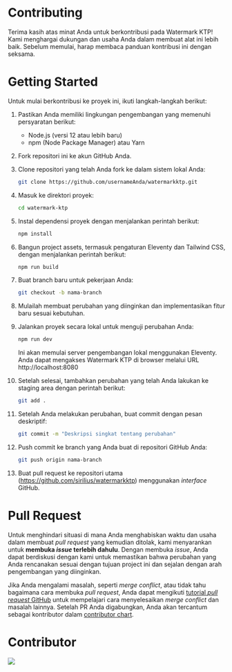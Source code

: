 # Contributing

Terima kasih atas minat Anda untuk berkontribusi pada Watermark KTP! Kami menghargai dukungan dan usaha Anda dalam membuat alat ini lebih baik. Sebelum memulai, harap membaca panduan kontribusi ini dengan seksama.

# Getting Started

Untuk mulai berkontribusi ke proyek ini, ikuti langkah-langkah berikut:

1. Pastikan Anda memiliki lingkungan pengembangan yang memenuhi persyaratan berikut:
   - Node.js (versi 12 atau lebih baru)
   - npm (Node Package Manager) atau Yarn
2. Fork repositori ini ke akun GitHub Anda.
3. Clone repositori yang telah Anda fork ke dalam sistem lokal Anda:

   ```sh
   git clone https://github.com/usernameAnda/watermarkktp.git
   ```

4. Masuk ke direktori proyek:

   ```sh
   cd watermark-ktp
   ```

5. Instal dependensi proyek dengan menjalankan perintah berikut:

   ```sh
   npm install
   ```

6. Bangun project assets, termasuk pengaturan Eleventy dan Tailwind CSS, dengan menjalankan perintah berikut:

   ```sh
   npm run build
   ```

7. Buat branch baru untuk pekerjaan Anda:

   ```sh
   git checkout -b nama-branch
   ```

8. Mulailah membuat perubahan yang diinginkan dan implementasikan fitur baru sesuai kebutuhan.

9. Jalankan proyek secara lokal untuk menguji perubahan Anda:

   ```sh
   npm run dev
   ```

   Ini akan memulai server pengembangan lokal menggunakan Eleventy. Anda dapat mengakses Watermark KTP di browser melalui URL http://localhost:8080

10. Setelah selesai, tambahkan perubahan yang telah Anda lakukan ke staging area dengan perintah berikut:

    ```sh
    git add .
    ```

11. Setelah Anda melakukan perubahan, buat commit dengan pesan deskriptif:

    ```sh
    git commit -m "Deskripsi singkat tentang perubahan"
    ```

12. Push commit ke branch yang Anda buat di repositori GitHub Anda:

    ```sh
    git push origin nama-branch
    ```

13. Buat pull request ke repositori utama (https://github.com/sirilius/watermarkktp) menggunakan _interface_ GitHub.

# Pull Request

Untuk menghindari situasi di mana Anda menghabiskan waktu dan usaha dalam membuat _pull request_ yang kemudian ditolak, kami menyarankan untuk **membuka _issue_ terlebih dahulu**. Dengan membuka _issue_, Anda dapat berdiskusi dengan kami untuk memastikan bahwa perubahan yang Anda rencanakan sesuai dengan tujuan project ini dan sejalan dengan arah pengembangan yang diinginkan.

Jika Anda mengalami masalah, seperti _merge conflict_, atau tidak tahu bagaimana cara membuka _pull request_, Anda dapat mengikuti [tutorial _pull request_ GitHub](https://docs.github.com/en/pull-requests/collaborating-with-pull-requests) untuk mempelajari cara menyelesaikan _merge conflict_ dan masalah lainnya. Setelah PR Anda digabungkan, Anda akan tercantum sebagai kontributor dalam [contributor chart](https://github.com/sirilius/watermarkktp/graphs/contributors).

# Contributor

<a href="https://github.com/sirilius/watermarkktp/graphs/contributors">
  <img src="https://contrib.rocks/image?repo=sirilius/watermarkktp" />
</a>
